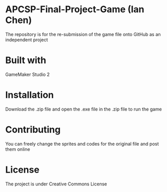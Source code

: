 # APCSP-Final-Project-Game (Ian Chen)
The repository is for the re-submission of the game file onto GitHub as an independent project
# Built with
GameMaker Studio 2
# Installation
Download the .zip file and open the .exe file in the .zip file to run the game
# Contributing
You can freely change the sprites and codes for the original file and post them online
# License
The project is under Creative Commons License
